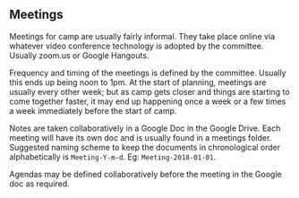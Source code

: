 
## Meetings

Meetings for camp are usually fairly informal. They take place online via whatever video conference technology is adopted by the committee. Usually zoom.us or Google Hangouts.

Frequency and timing of the meetings is defined by the committee. Usually this ends up being noon to 1pm. At the start of planning, meetings are usually every other week; but as camp gets closer and things are starting to come together faster, it may end up happening once a week or a few times a week immediately before the start of camp.

Notes are taken collaboratively in a Google Doc in the Google Drive. Each meeting will have its own doc and is usually found in a meetings folder. Suggested naming scheme to keep the documents in chronological order alphabetically is `Meeting-Y-m-d`. Eg: `Meeting-2018-01-01`.

Agendas may be defined collaboratively before the meeting in the Google doc as required.